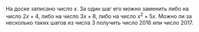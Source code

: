 На доске записано число $x$. За один шаг его можно заменить либо на число $2x+4$, либо на число $3x+8$, либо на число ${{x}^{2}}+5x$. Можно ли за несколько таких шагов из числа 3 получить число 2016 или число 2017.